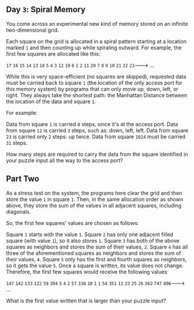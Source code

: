 ## Day `3`: Spiral Memory

You come across an experimental new kind of memory stored on an infinite two-dimensional grid.

Each square on the grid is allocated in a spiral pattern starting at a location marked `1` and then counting up while spiraling outward. For example, the first few squares are allocated like this:

`17`  `16`  `15`  `14`  `13`
`18`   `5`   `4`   `3`  `12`
`19`   `6`   `1`   `2`  `11`
`20`   `7`   `8`   `9`  `10`
`21`  `22`  `23`---> ...

While this is very space-efficient (no squares are skipped), requested data must be carried back to square `1` (the location of the only access port for this memory system) by programs that can only move up, down, left, or right. They always take the shortest path: the Manhattan Distance between the location of the data and square `1`.

For example:

Data from square `1` is carried `0` steps, since it's at the access port.
Data from square `12` is carried `3` steps, such as: down, left, left.
Data from square `23` is carried only `2` steps: up twice.
Data from square `1024` must be carried `31` steps.

How many steps are required to carry the data from the square identified in your puzzle input all the way to the access port?

## Part Two

As a stress test on the system, the programs here clear the grid and then store the value `1` in square `1`. Then, in the same allocation order as shown above, they store the sum of the values in all adjacent squares, including diagonals.

So, the first few squares' values are chosen as follows:

Square `1` starts with the value `1`.
Square `2` has only one adjacent filled square (with value `1`), so it also stores `1`.
Square `3` has both of the above squares as neighbors and stores the sum of their values, `2`.
Square `4` has all three of the aforementioned squares as neighbors and stores the sum of their values, `4`.
Square `5` only has the first and fourth squares as neighbors, so it gets the value `5`.
Once a square is written, its value does not change. Therefore, the first few squares would receive the following values:

`147`  `142`  `133`  `122`   `59`
`304`    `5`    `4`    `2`   `57`
`330`   `10`    `1`    `1`   `54`
`351`   `11`   `23`   `25`   `26`
`362`  `747`  `806`--->   ...

What is the first value written that is larger than your puzzle input?